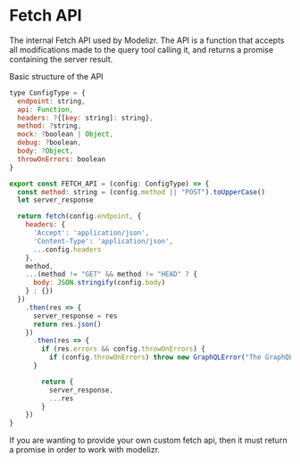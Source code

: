 # Fetch API

The internal Fetch API used by Modelizr. The API is a function that accepts all modifications made to the query tool calling it, and returns a promise 
containing the server result.

Basic structure of the API
```javascript
type ConfigType = {
  endpoint: string,
  api: Function,
  headers: ?{[key: string]: string},
  method: ?string,
  mock: ?boolean | Object,
  debug: ?boolean,
  body: ?Object,
  throwOnErrors: boolean
}

export const FETCH_API = (config: ConfigType) => {
  const method: string = (config.method || "POST").toUpperCase()
  let server_response

  return fetch(config.endpoint, {
    headers: {
      'Accept': 'application/json',
      'Content-Type': 'application/json',
      ...config.headers
    },
    method,
    ...(method != "GET" && method != "HEAD" ? {
      body: JSON.stringify(config.body)
    } : {})
  })
    .then(res => {
      server_response = res
      return res.json()
    })
      .then(res => {
        if (res.errors && config.throwOnErrors) {
          if (config.throwOnErrors) throw new GraphQLError("The GraphQL server responded with errors.", res.errors)
      }

        return {
          server_response,
          ...res
        }
    })
}
```

If you are wanting to provide your own custom fetch api, then it must return a promise in order to work with modelizr.